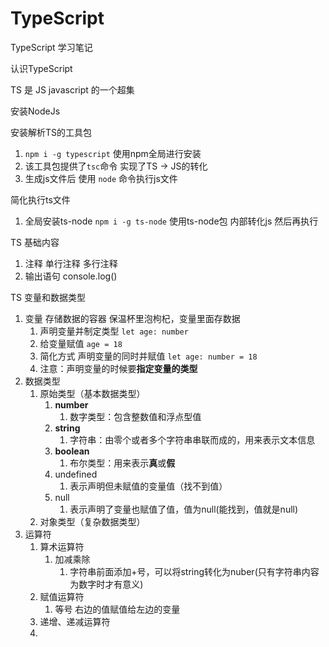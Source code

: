 # TypeScript
TypeScript 学习笔记

认识TypeScript

TS 是 JS javascript 的一个超集

安装NodeJs 

安装解析TS的工具包
1. ` npm i -g typescript ` 使用npm全局进行安装
2. 该工具包提供了` tsc `命令 实现了TS -> JS的转化
3. 生成js文件后 使用 ` node ` 命令执行js文件

简化执行ts文件

1. 全局安装ts-node ` npm i -g ts-node ` 使用ts-node包 内部转化js 然后再执行

TS 基础内容
1. 注释 单行注释 多行注释
2. 输出语句 console.log()

TS 变量和数据类型
1. 变量 存储数据的容器 保温杯里泡枸杞，变量里面存数据
   1. 声明变量并制定类型 `let age: number `
   2. 给变量赋值 ` age = 18 `
   3. 简化方式 声明变量的同时并赋值 ` let age: number = 18 `
   4. 注意：声明变量的时候要**指定变量的类型**
2. 数据类型
   1. 原始类型（基本数据类型）
      1. **number**
         1. 数字类型：包含整数值和浮点型值
      2. **string**
         1. 字符串：由零个或者多个字符串串联而成的，用来表示文本信息
      3. **boolean**
         1. 布尔类型：用来表示**真**或**假**
      4. undefined
         1. 表示声明但未赋值的变量值（找不到值）
      5. null
         1. 表示声明了变量也赋值了值，值为null(能找到，值就是null)
   2. 对象类型（复杂数据类型）
3. 运算符
   1. 算术运算符
      1. 加减乘除
         1. 字符串前面添加+号，可以将string转化为nuber(只有字符串内容为数字时才有意义)
   2. 赋值运算符
      1. 等号 右边的值赋值给左边的变量
   3. 递增、递减运算符
   4. 

